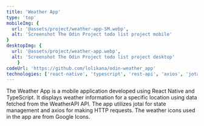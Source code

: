 ```yaml
---
title: 'Weather App'
type: 'top'
mobileImg: {
  url: '@assets/project/weather-app-SM.webp',
  alt: 'Screenshot The Odin Project todo list project mobile'
}
desktopImg: {
  url: '@assets/project/weather-app.webp',
  alt: 'Screenshot The Odin Project todo list project desktop'
	}
codeUrl: 'https://github.com/lolikana/odin-weather_app'
technologies: ['react-native', 'typescript', 'rest-api', 'axios', 'jotai']
---
```


The Weather App is a mobile application developed using React Native and TypeScript. It displays weather information for a specific location using data fetched from the WeatherAPI API. The app utilizes jotai for state management and axios for making HTTP requests. The weather icons used in the app are from Google Icons.

